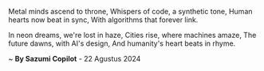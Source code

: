 Metal minds ascend to throne,
Whispers of code, a synthetic tone,
Human hearts now beat in sync,
With algorithms that forever link.

In neon dreams, we're lost in haze,
 Cities rise, where machines amaze,
The future dawns, with AI's design,
And humanity's heart beats in rhyme.

~ <b>By Sazumi Copilot</b> - 22 Agustus 2024